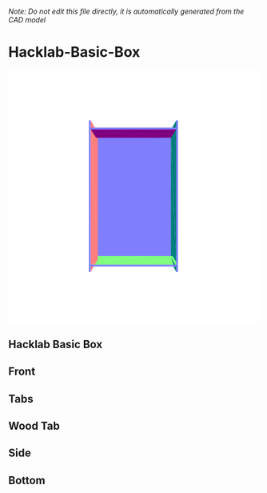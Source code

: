 ###### Note: Do not edit this file directly, it is automatically generated from the CAD model

# Hacklab-Basic-Box

![](/project.svg)

## Hacklab Basic Box


## Front


## Tabs


## Wood Tab


## Side


## Bottom


